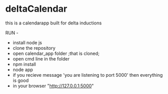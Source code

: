 # deltaCalendar
this is a calendarapp built for delta inductions

RUN -
* install node js
* clone the repository
* open calendar_app folder ;that is cloned;
* open cmd line in the folder
* npm install
* node app
* if you recieve message 'you are listening to port 5000'
then everything is good   
* in your browser "http://127.0.0.1:5000"


